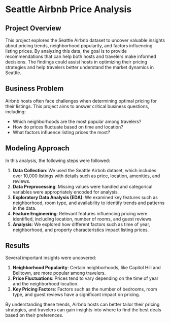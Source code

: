 # Seattle Airbnb Price Analysis

## Project Overview
This project explores the Seattle Airbnb dataset to uncover valuable insights about pricing trends, neighborhood popularity, and factors influencing listing prices. By analyzing this data, the goal is to provide recommendations that can help both hosts and travelers make informed decisions. The findings could assist hosts in optimizing their pricing strategies and help travelers better understand the market dynamics in Seattle.

## Business Problem
Airbnb hosts often face challenges when determining optimal pricing for their listings. This project aims to answer critical business questions, including:
- Which neighborhoods are the most popular among travelers?
- How do prices fluctuate based on time and location?
- What factors influence listing prices the most?

## Modeling Approach
In this analysis, the following steps were followed:
1. **Data Collection**: We used the Seattle Airbnb dataset, which includes over 10,000 listings with details such as price, location, amenities, and reviews.
2. **Data Preprocessing**: Missing values were handled and categorical variables were appropriately encoded for analysis.
3. **Exploratory Data Analysis (EDA)**: We examined key features such as neighborhood, room type, and availability to identify trends and patterns in the data.
4. **Feature Engineering**: Relevant features influencing pricing were identified, including location, number of rooms, and guest reviews.
5. **Analysis**: We explored how different factors such as time of year, neighborhood, and property characteristics impact listing prices.

## Results
Several important insights were uncovered:
1. **Neighborhood Popularity**: Certain neighborhoods, like Capitol Hill and Belltown, are more popular among travelers.
2. **Price Fluctuations**: Prices tend to vary depending on the time of year and the neighborhood location.
3. **Key Pricing Factors**: Factors such as the number of bedrooms, room type, and guest reviews have a significant impact on pricing.

By understanding these trends, Airbnb hosts can better tailor their pricing strategies, and travelers can gain insights into where to find the best deals based on their preferences.
